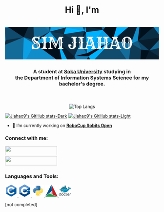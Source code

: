 <h1 align="center">Hi 👋, I'm</h1>
<h1 align="center">
  <a href="https://twitter.com/simjiahao1">
    <img src="https://github.com/Jiahao9/Jiahao9/blob/main/name.svg" alt="Sim Jiahao" />
  </a>
</h1>

<h3 align="center">A student at <a href="https://www.soka.ac.jp/en/">Soka University</a> studying in <br>the Department of Information Systems Science for my bachelor's degree.<br><br><br></h3>

<p align="center"> 
  <img alt="Top Langs" height="150px" src="https://github-readme-stats.vercel.app/api/top-langs/?username=Jiahao9&layout=compact&show_icons=true&theme=onedark" />
<!--   <img alt="github stats" height="150px" src="https://github-readme-stats.vercel.app/api?username=Jiahao9&theme=onedark&show_icons=ture" /> -->
</p>

[![Jiahao9's GitHub stats-Dark](https://github-readme-stats.vercel.app/api?username=Jiahao9&show_icons=true&theme=dark#gh-dark-mode-only)](https://github.com/anuraghazra/github-readme-stats#gh-dark-mode-only)
[![Jiahao9's GitHub stats-Light](https://github-readme-stats.vercel.app/api?username=Jiahao9&show_icons=true&theme=default#gh-light-mode-only)](https://github.com/anuraghazra/github-readme-stats#gh-light-mode-only)


- 🔭 I’m currently working on [**RoboCup Sobits Open**](https://github.com/TeamSOBITS/robocup_sobits_open/tree/rcso_2023_rrl)

<h3 align="left">Connect with me:</h3>
<!-- <p align="left">
  <a href="https://twitter.com/simjiahao1" target="_blank"><img src="https://raw.githubusercontent.com/rahuldkjain/github-profile-readme-generator/master/src/images/icons/Social/twitter.svg" alt="Twitter" height="30" width="30" /></a> -->

<tr>
  <!-- Follow -->
  <td>
    <div>
      <!-- Twitter -->
      <div>
        <a href="https://twitter.com/simjiahao1">
          <img src="https://img.shields.io/twitter/url/https/twitter.com/cloudposse.svg?style=social&label=Follow%20%40simjiahao1" width="170" height="30">
        </a>
      </div>
      <!-- Github -->
      <div>
        <a href="https://github.com/Jiahao9">
          <img src="https://img.shields.io/badge/--FFFFFF?style=social&logo=github&label=Follow%20Jiahao9" width="170" height="30">
        </a>
  </td>
</tr>

<h3 align="left">Languages and Tools:</h3>
<p align="left"> 
    <a href="https://www.cprogramming.com/" target="_blank" rel="noreferrer"> <img src="https://raw.githubusercontent.com/devicons/devicon/master/icons/c/c-original.svg" alt="c" width="40" height="40"/> </a> 
    <a href="https://www.w3schools.com/cpp/" target="_blank" rel="noreferrer"> <img src="https://raw.githubusercontent.com/devicons/devicon/master/icons/cplusplus/cplusplus-original.svg" alt="cplusplus" width="40" height="40"/> </a> 
      <a href="https://www.python.org" target="_blank" rel="noreferrer"> <img src="https://raw.githubusercontent.com/devicons/devicon/master/icons/python/python-original.svg" alt="python" width="40" height="40"/> </a> 
      <a href="https://cmake.org/" target="_blank" rel="noreferrer"> <img src="https://raw.githubusercontent.com/devicons/devicon/master/icons/cmake/cmake-original.svg" alt="cmake" width="40" height="40"/> </a>
    <a href="https://www.docker.com/" target="_blank" rel="noreferrer"> <img src="https://raw.githubusercontent.com/devicons/devicon/master/icons/docker/docker-original-wordmark.svg" alt="docker" width="40" height="40"/> </a> 
</p>


\[not completed]
